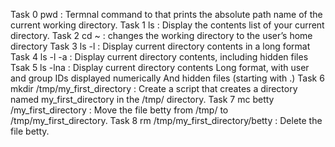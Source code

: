 Task 0
pwd : Termnal command to that prints the absolute path name of the current working directory.
Task 1
ls : Display the contents list of your current directory.
Task 2
cd ~ : changes the working directory to the user’s home directory
Task 3
ls -l : Display current directory contents in a long format
Task 4
ls -l -a : Display current directory contents, including hidden files
Tsak 5
ls -lna : Display current directory contents Long format, with user and group IDs displayed numerically And hidden files (starting with .)
Task 6
mkdir /tmp/my_first_directory : Create a script that creates a directory named my_first_directory in the /tmp/ directory.
Task 7
mc betty /my_first_directory : Move the file betty from /tmp/ to /tmp/my_first_directory.
Task 8
rm /tmp/my_first_directory/betty : Delete the file betty.